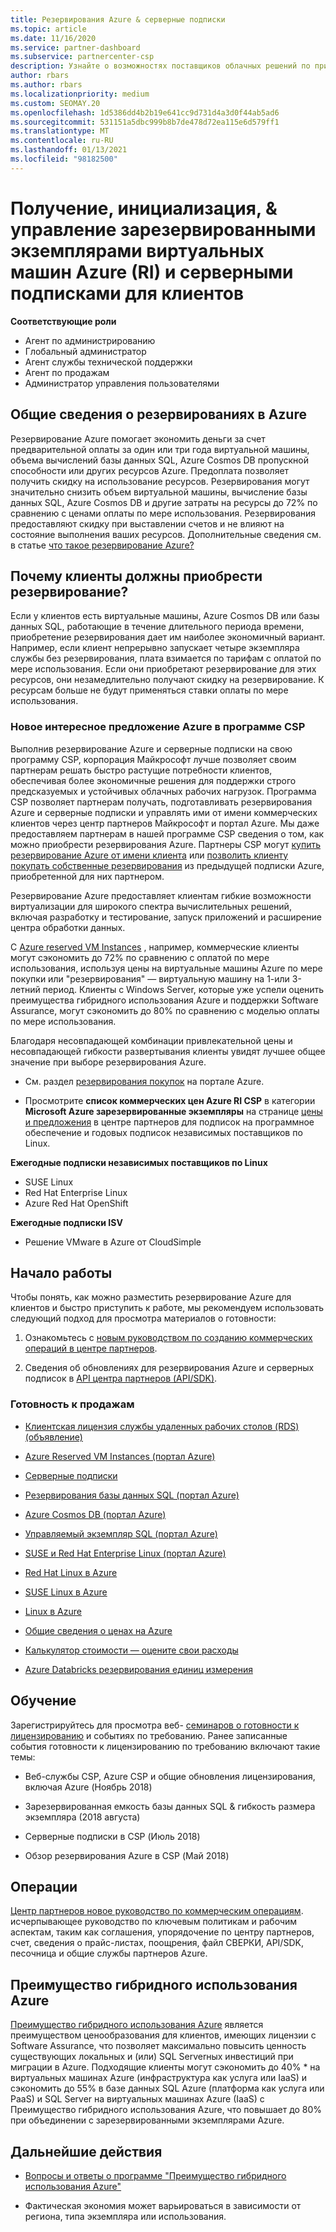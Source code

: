 ```yaml
---
title: Резервирования Azure & серверные подписки
ms.topic: article
ms.date: 11/16/2020
ms.service: partner-dashboard
ms.subservice: partnercenter-csp
description: Узнайте о возможностях поставщиков облачных решений по приобретению, подготовке и управлению резервированиями Azure и серверными подписками для клиентов.
author: rbars
ms.author: rbars
ms.localizationpriority: medium
ms.custom: SEOMAY.20
ms.openlocfilehash: 1d5386dd4b2b19e641cc9d731d4a3d0f44ab5ad6
ms.sourcegitcommit: 531151a5dbc999b8b7de478d72ea115e6d579ff1
ms.translationtype: MT
ms.contentlocale: ru-RU
ms.lasthandoff: 01/13/2021
ms.locfileid: "98182500"
---
```

# <a name="acquire-provision--manage-azure-reserved-vm-instances-ri--server-subscriptions-for-customers"></a>Получение, инициализация, & управление зарезервированными экземплярами виртуальных машин Azure (RI) и серверными подписками для клиентов


**Соответствующие роли**

- Агент по администрированию
- Глобальный администратор
- Агент службы технической поддержки
- Агент по продажам
- Администратор управления пользователями


## <a name="what-are-azure-reservations"></a>Общие сведения о резервированиях в Azure

Резервирование Azure помогает экономить деньги за счет предварительной оплаты за один или три года виртуальной машины, объема вычислений базы данных SQL, Azure Cosmos DB пропускной способности или других ресурсов Azure. Предоплата позволяет получить скидку на использование ресурсов. Резервирования могут значительно снизить объем виртуальной машины, вычисление базы данных SQL, Azure Cosmos DB и другие затраты на ресурсы до 72% по сравнению с ценами оплаты по мере использования. Резервирования предоставляют скидку при выставлении счетов и не влияют на состояние выполнения ваших ресурсов. Дополнительные сведения см. в статье [что такое резервирование Azure?](/azure/billing/billing-save-compute-costs-reservations)

## <a name="why-should-customers-buy-a-reservation"></a>Почему клиенты должны приобрести резервирование?

Если у клиентов есть виртуальные машины, Azure Cosmos DB или базы данных SQL, работающие в течение длительного периода времени, приобретение резервирования дает им наиболее экономичный вариант. Например, если клиент непрерывно запускает четыре экземпляра службы без резервирования, плата взимается по тарифам с оплатой по мере использования. Если они приобретают резервирование для этих ресурсов, они незамедлительно получают скидку на резервирование. К ресурсам больше не будут применяться ставки оплаты по мере использования.

### <a name="compelling-new-azure-offer-in-csp"></a>Новое интересное предложение Azure в программе CSP

Выполнив резервирование Azure и серверные подписки на свою программу CSP, корпорация Майкрософт лучше позволяет своим партнерам решать быстро растущие потребности клиентов, обеспечивая более экономичные решения для поддержки строго предсказуемых и устойчивых облачных рабочих нагрузок. Программа CSP позволяет партнерам получать, подготавливать резервирования Azure и серверные подписки и управлять ими от имени коммерческих клиентов через центр партнеров Майкрософт и портал Azure.
Мы даже предоставляем партнерам в нашей программе CSP сведения о том, как можно приобрести резервирования Azure. Партнеры CSP могут [купить резервирование Azure от имени клиента](azure-reservations-buying.md) или [позволить клиенту покупать собственные резервирования](give-customers-permission.md) из предыдущей подписки Azure, приобретенной для них партнером.

Резервирование Azure предоставляет клиентам гибкие возможности виртуализации для широкого спектра вычислительных решений, включая разработку и тестирование, запуск приложений и расширение центра обработки данных.

С [Azure reserved VM Instances](https://azure.microsoft.com/pricing/reserved-vm-instances/) , например, коммерческие клиенты могут сэкономить до 72% по сравнению с оплатой по мере использования, используя цены на виртуальные машины Azure по мере покупки или "резервирования" — виртуальную машину на 1-или 3-летний период. Клиенты с Windows Server, которые уже успели оценить преимущества гибридного использования Azure и поддержки Software Assurance, могут сэкономить до 80% по сравнению с моделью оплаты по мере использования.

Благодаря несовпадающей комбинации привлекательной цены и несовпадающей гибкости развертывания клиенты увидят лучшее общее значение при выборе резервирования Azure.

- См. раздел [резервирования покупок](/azure/cost-management-billing/reservations/prepare-buy-reservation#purchase-reservations) на портале Azure.

- Просмотрите **список коммерческих цен Azure RI CSP** в категории **Microsoft Azure зарезервированные экземпляры** на странице [цены и предложения](https://partner.microsoft.com/dashboard/sell/pricingandoffers) в центре партнеров для подписок на программное обеспечение и годовых подписок независимых поставщиков по Linux.


 
**Ежегодные подписки независимых поставщиков по Linux**

- SUSE Linux
- Red Hat Enterprise Linux
- Azure Red Hat OpenShift

**Ежегодные подписки ISV**

- Решение VMware в Azure от CloudSimple

## <a name="getting-started"></a>Начало работы

Чтобы понять, как можно разместить резервирование Azure для клиентов и быстро приступить к работе, мы рекомендуем использовать следующий подход для просмотра материалов о готовности:

1. Ознакомьтесь с [новым руководством по созданию коммерческих операций в центре партнеров](https://partner.microsoft.com/resources/detail/partner-center-new-commerce-operations-guide-pdf).

2. Сведения об обновлениях для резервирования Azure и серверных подписок в [API центра партнеров (API/SDK)](/partner-center/develop/purchase-azure-reserved-vm-instances).


### <a name="sales-readiness"></a>Готовность к продажам

- [Клиентская лицензия службы удаленных рабочих столов (RDS) (объявление)](https://cloudblogs.microsoft.com/windowsserver/2018/10/03/remote-desktop-services-2019-generally-available-with-windows-server-2019/)

- [Azure Reserved VM Instances (портал Azure)](/azure/virtual-machines/windows/prepay-reserved-vm-instances)

- [Серверные подписки](./csp-software-subscriptions.md)

- [Резервирования базы данных SQL (портал Azure)](/azure/sql-database/sql-database-reserved-capacity)

- [Azure Cosmos DB (портал Azure)](/azure/cosmos-db/cosmos-db-reserved-capacity)

- [Управляемый экземпляр SQL (портал Azure)](/azure/sql-database/sql-database-managed-instance)

- [SUSE и Red Hat Enterprise Linux (портал Azure)](/azure/virtual-machines/linux/prepay-suse-software-charges)

- [Red Hat Linux в Azure](https://azure.com/redhat)

- [SUSE Linux в Azure](https://azure.microsoft.com/overview/linux-on-azure/suse/)

- [Linux в Azure](https://azure.microsoft.com/overview/linux-on-azure/)

- [Общие сведения о ценах на Azure](https://azure.microsoft.com/pricing/)

- [Калькулятор стоимости — оцените свои расходы](https://azure.microsoft.com/pricing/calculator)

- [Azure Databricks резервирования единиц измерения](/azure/billing/billing-prepay-databricks-reserved-capacity)


## <a name="training"></a>Обучение

Зарегистрируйтесь для просмотра веб- [семинаров о готовности к лицензированию](https://commercial-licensing.eventbuilder.com/FY2019_ALL) и событиях по требованию.
Ранее записанные события готовности к лицензированию по требованию включают такие темы:

- Веб-службы CSP, Azure CSP и общие обновления лицензирования, включая Azure (Ноябрь 2018)

- Зарезервированная емкость базы данных SQL & гибкость размера экземпляра (2018 августа)

- Серверные подписки в CSP (Июль 2018)

- Обзор резервирования Azure в CSP (Май 2018)

## <a name="operations"></a>Операции

[Центр партнеров новое руководство по коммерческим операциям](https://partner.microsoft.com/resources/detail/partner-center-new-commerce-operations-guide-pdf). исчерпывающее руководство по ключевым политикам и рабочим аспектам, таким как соглашения, упорядочение по центру партнеров, счет, сведения о прайс-листах, поощрения, файл СВЕРКИ, API/SDK, песочница и общие службы партнеров Azure.

## <a name="azure-hybrid-benefit"></a>Преимущество гибридного использования Azure

[Преимущество гибридного использования Azure](https://azure.microsoft.com/pricing/hybrid-benefit) является преимуществом ценообразования для клиентов, имеющих лицензии с Software Assurance, что позволяет максимально повысить ценность существующих локальных и (или) SQL Serverных инвестиций при миграции в Azure. Подходящие клиенты могут сэкономить до 40% * на виртуальных машинах Azure (инфраструктура как услуга или IaaS) и сэкономить до 55% в базе данных SQL Azure (платформа как услуга или PaaS) и SQL Server на виртуальных машинах Azure (IaaS) с Преимущество гибридного использования Azure, что повышает до 80% при объединении с зарезервированными экземплярами Azure.

## <a name="next-steps"></a>Дальнейшие действия

- [Вопросы и ответы о программе "Преимущество гибридного использования Azure"](https://azure.microsoft.com/pricing/hybrid-benefit/faq/)

* Фактическая экономия может варьироваться в зависимости от региона, типа экземпляра или использования.
